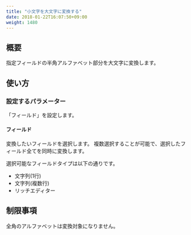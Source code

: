 ```yaml
---
title: "小文字を大文字に変換する"
date: 2018-01-22T16:07:50+09:00
weight: 1480
---
```


## 概要

指定フィールドの半角アルファベット部分を大文字に変換します。

## 使い方

### 設定するパラメーター

「フィールド」を設定します。

#### フィールド

変換したいフィールドを選択します。
複数選択することが可能で、選択したフィールド全てを同時に変換します。

選択可能なフィールドタイプは以下の通りです。

- 文字列(1行)
- 文字列(複数行)
- リッチエディター

## 制限事項

全角のアルファベットは変換対象になりません。

